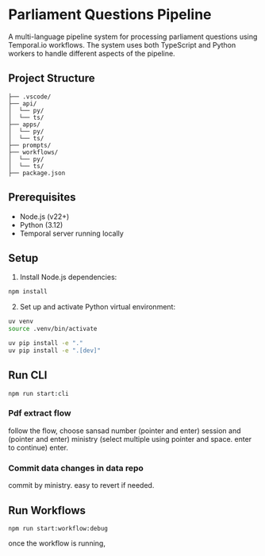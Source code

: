 # Parliament Questions Pipeline

A multi-language pipeline system for processing parliament questions using Temporal.io workflows. The system uses both TypeScript and Python workers to handle different aspects of the pipeline.

## Project Structure

```
├── .vscode/
├── api/
│  └── py/
│  └── ts/
├── apps/
│  └── py/
│  └── ts/
├── prompts/
├── workflows/
│  └── py/
│  └── ts/
├── package.json
```

## Prerequisites

- Node.js (v22+)
- Python (3.12)
- Temporal server running locally

## Setup

1. Install Node.js dependencies:

```bash
npm install
```

2. Set up and activate Python virtual environment:

```bash
uv venv
source .venv/bin/activate
```

```bash
uv pip install -e "."
uv pip install -e ".[dev]"
```

## Run CLI

```
npm run start:cli
```

### Pdf extract flow

follow the flow, choose
sansad number (pointer and enter)
session and (pointer and enter)
ministry (select multiple using pointer and space. enter to continue)
enter.

### Commit data changes in data repo

commit by ministry. easy to revert if needed.

## Run Workflows

```
npm run start:workflow:debug
```

once the workflow is running,
